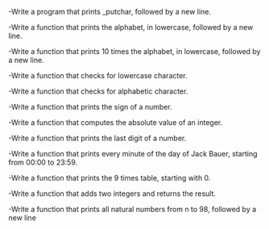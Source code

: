 -Write a program that prints _putchar, followed by a new line.                                           

-Write a function that prints the alphabet, in lowercase, followed by a new line.                        

-Write a function that prints 10 times the alphabet, in lowercase, followed by a new line.               

-Write a function that checks for lowercase character.                                                   

-Write a function that checks for alphabetic character.                                                  

-Write a function that prints the sign of a number.                                                      

-Write a function that computes the absolute value of an integer.                                        

-Write a function that prints the last digit of a number.                                                

-Write a function that prints every minute of the day of Jack Bauer, starting from 00:00 to 23:59.       

-Write a function that prints the 9 times table, starting with 0.                                        

-Write a function that adds two integers and returns the result.                                         

-Write a function that prints all natural numbers from n to 98, followed by a new line
